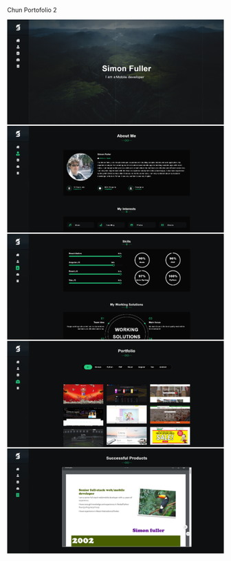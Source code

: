 
Chun Portofolio 2

<img src="screens/1.png" />

<img src="screens/2.png" />

<img src="screens/3.png" />

<img src="screens/4.png" />

<img src="screens/5.png" />
